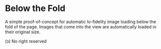 # Below the Fold

A simple proof-of-concept for automatic lo-fidelity image loading below the fold of the page.
Images that come into the view are automatically loaded in their original size.

(ɔ) No right reserved
